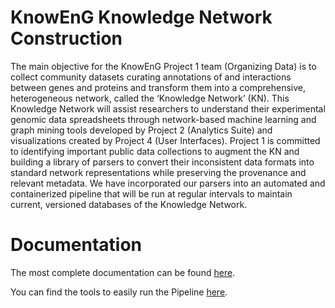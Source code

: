 # KnowEnG Knowledge Network Construction

The main objective for the KnowEnG Project 1 team (Organizing Data) is to collect community datasets curating annotations of and interactions between genes and proteins and transform them into a comprehensive, heterogeneous network, called the ‘Knowledge Network’ (KN). This Knowledge Network will assist researchers to understand their experimental genomic data spreadsheets through network-based machine learning and graph mining tools developed by Project 2 (Analytics Suite) and visualizations created by Project 4 (User Interfaces). Project 1 is committed to identifying important public data collections to augment the KN and building a library of parsers to convert their inconsistent data formats into standard network representations while preserving the provenance and relevant metadata. We have incorporated our parsers into an automated and containerized pipeline that will be run at regular intervals to maintain current, versioned databases of the Knowledge Network.

# Documentation
The most complete documentation can be found [here](http://knowredis.knoweng.org/).

You can find the tools to easily run the Pipeline [here](https://github.com/KnowEnG/KnowNet_Pipeline_Tools).
